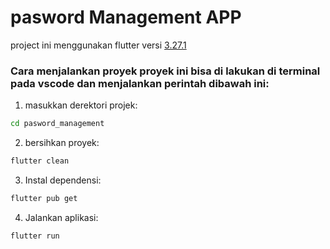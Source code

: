 # pasword Management APP
project ini menggunakan flutter versi [3.27.1](https://flutter.dev/?gad_source=1&gclid=CjwKCAiAjp-7BhBZEiwAmh9rBVF6EOwUsuFr3k7YS-Gote6tocgESLXQN8XcyfZ_Bx319ZpC5wwuvxoCI9EQAvD_BwE&gclsrc=aw.ds)

### Cara menjalankan  proyek proyek ini bisa di lakukan di terminal pada vscode dan menjalankan perintah dibawah ini:

1. masukkan derektori projek:
 ```bash
cd pasword_management
```

2. bersihkan proyek:
```bash
flutter clean
```

3. Instal dependensi:
```bash
flutter pub get
```

4. Jalankan aplikasi:
```bash
flutter run
```




